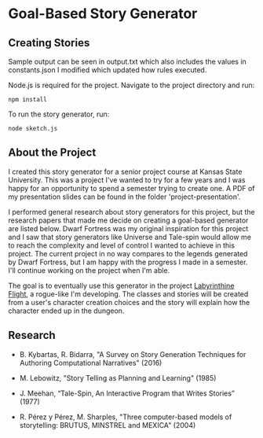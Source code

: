# Goal-Based Story Generator

## Creating Stories
Sample output can be seen in output.txt which also includes the values
in constants.json I modified which updated how rules executed.

Node.js is required for the project.
Navigate to the project directory and run:

	npm install

To run the story generator, run:

	node sketch.js
	

## About the Project
I created this story generator for a senior project course at Kansas State University. This was a project I've wanted to try for a few years and I was happy for an opportunity to spend a semester trying to create one. A PDF of my presentation slides can be found in the folder 'project-presentation'.

I performed general research about story generators for this project, but the research papers that made me decide on creating a goal-based generator are listed below. Dwarf Fortress was my original inspiration for this project and I saw that story generators like Universe and Tale-spin would allow me to reach the complexity and level of control I wanted to
achieve in this project. The current project in no way compares to the legends generated by Dwarf Fortress, but I am happy with the progress I made in a semester. I'll continue working on the project when I'm able.

The goal is to eventually use this generator in the project [Labyrinthine Flight](https://github.com/jwhi/LabyrinthineFlight), a rogue-like I'm developing. The classes and stories will be created from a user's character creation choices and the story will explain how the character ended up in the dungeon.

## Research
- B. Kybartas, R. Bidarra, "A Survey on Story Generation Techniques for Authoring Computational Narratives" (2016)

- M. Lebowitz, "Story Telling as Planning and Learning" (1985)

- J. Meehan, “Tale-Spin, An Interactive Program that Writes Stories” (1977)

- R. Pérez y Pérez, M. Sharples, "Three computer-based models of storytelling: BRUTUS, MINSTREL and MEXICA" (2004)